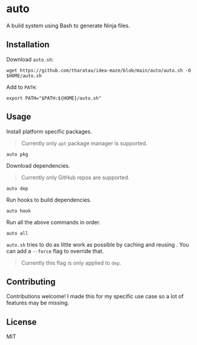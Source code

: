 # auto

A build system using Bash to generate Ninja files.

## Installation

Download `auto.sh`:
```shell
wget https://github.com/tharatau/idea-maze/blob/main/auto/auto.sh -O $HOME/auto.sh
```

Add to `PATH`:
```shell
export PATH="$PATH:${HOME}/auto.sh"
```

## Usage

Install platform specific packages.

> Currently only `apt` package manager is supported.

```shell
auto pkg
```

Download dependencies.

> Currently only GitHub repos are supported.

```shell
auto dep
```

Run hooks to build dependencies.

```shell
auto hook
```

Run all the above commands in order.

```shell
auto all
```

`auto.sh` tries to do as little work as possible by caching and reusing . You can add a `--force` flag to override that.

> Currently this flag is only applied to `dep`.

## Contributing

Contributions welcome! I made this for my specific use case so a lot of features may be missing.

## License

MIT
